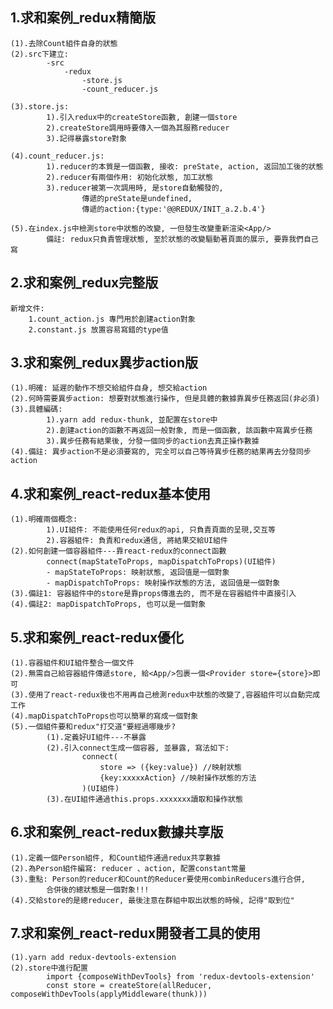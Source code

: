 ## 1.求和案例_redux精簡版
	(1).去除Count組件自身的狀態
	(2).src下建立:
			-src
				-redux
					-store.js
					-count_reducer.js

	(3).store.js:
			1).引入redux中的createStore函數, 創建一個store
			2).createStore調用時要傳入一個為其服務reducer
			3).記得暴露store對象

	(4).count_reducer.js:
			1).reducer的本質是一個函數, 接收: preState, action, 返回加工後的狀態
			2).reducer有兩個作用: 初始化狀態, 加工狀態
			3).reducer被第一次調用時, 是store自動觸發的,
					傳遞的preState是undefined,
					傳遞的action:{type:'@@REDUX/INIT_a.2.b.4'}

	(5).在index.js中檢測store中狀態的改變, 一但發生改變重新渲染<App/>
			備註: redux只負責管理狀態, 至於狀態的改變驅動著頁面的展示, 要靠我們自己寫

## 2.求和案例_redux完整版
	新增文件:
		1.count_action.js 專門用於創建action對象
		2.constant.js 放置容易寫錯的type值
## 3.求和案例_redux異步action版
	(1).明確: 延遲的動作不想交給組件自身, 想交給action
	(2).何時需要異步action: 想要對狀態進行操作, 但是具體的數據靠異步任務返回(非必須)
	(3).具體編碼:
			1).yarn add redux-thunk, 並配置在store中
			2).創建action的函數不再返回一般對象, 而是一個函數, 該函數中寫異步任務
			3).異步任務有結果後, 分發一個同步的action去真正操作數據
	(4).備註: 異步action不是必須要寫的, 完全可以自己等待異步任務的結果再去分發同步action

## 4.求和案例_react-redux基本使用
	(1).明確兩個概念:
			1).UI組件: 不能使用任何redux的api, 只負責頁面的呈現,交互等
			2).容器組件: 負責和redux通信, 將結果交給UI組件
	(2).如何創建一個容器組件---靠react-redux的connect函數
			connect(mapStateToProps, mapDispatchToProps)(UI組件)
			- mapStateToProps: 映射狀態, 返回值是一個對象
			- mapDispatchToProps: 映射操作狀態的方法, 返回值是一個對象
	(3).備註1: 容器組件中的store是靠props傳進去的, 而不是在容器組件中直接引入
	(4).備註2: mapDispatchToProps, 也可以是一個對象

## 5.求和案例_react-redux優化
	(1).容器組件和UI組件整合一個文件
	(2).無需自己給容器組件傳遞store, 給<App/>包裹一個<Provider store={store}>即可
	(3).使用了react-redux後也不用再自己檢測redux中狀態的改變了,容器組件可以自動完成工作
	(4).mapDispatchToProps也可以簡單的寫成一個對象
	(5).一個組件要和redux"打交道"要經過哪幾步?
			(1).定義好UI組件---不暴露
			(2).引入connect生成一個容器, 並暴露, 寫法如下:
					connect(
						store => ({key:value}) //映射狀態
						{key:xxxxxAction} //映射操作狀態的方法
					)(UI組件)
			(3).在UI組件通過this.props.xxxxxxx讀取和操作狀態

## 6.求和案例_react-redux數據共享版
	(1).定義一個Person組件, 和Count組件通過redux共享數據
	(2).為Person組件編寫: reducer 、action, 配置constant常量
	(3).重點: Person的reducer和Count的Reducer要使用combinReducers進行合併,
			合併後的總狀態是一個對象!!!
	(4).交給store的是總reducer, 最後注意在群組中取出狀態的時候, 記得"取到位"

## 7.求和案例_react-redux開發者工具的使用
	(1).yarn add redux-devtools-extension
	(2).store中進行配置
			import {composeWithDevTools} from 'redux-devtools-extension'
			const store = createStore(allReducer, composeWithDevTools(applyMiddleware(thunk)))